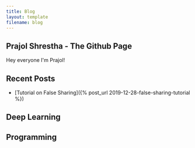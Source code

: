 ```yaml
---
title: Blog
layout: template
filename: blog
--- 
```


## Prajol Shrestha - The Github Page

Hey everyone I'm Prajol!

## Recent Posts

- [Tutorial on False Sharing]({% post_url 2019-12-28-false-sharing-tutorial %})


## Deep Learning



## Programming

